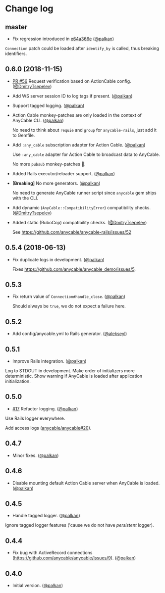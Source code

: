 # Change log

## master

- Fix regression introduced in [e64a366e](https://github.com/anycable/anycable-rails/commit/e64a366ea21293925e0c5c0b8e6595d65d5d0981#diff-fd0e56a6e825002eac978507c3581af7R14) ([@palkan][])

`Connection` patch could be loaded after `identify_by` is called, thus breaking
identifiers.

## 0.6.0 (2018-11-15)

- [PR #56](https://github.com/anycable/anycable-rails/pull/56) Request verification based on ActionCable config. ([@DmitryTsepelev][])

- Add WS server session ID to log tags if present. ([@palkan][])

- Support tagged logging. ([@palkan][])

- Action Cable monkey-patches are only loaded in the context of AnyCable CLI. ([@palkan][])

  No need to think about `requie` and `group` for `anycable-rails`, just add it to Gemfile.

- Add `:any_cable` subscription adapter for Action Cable. ([@palkan][])

  Use `:any_cable` adapter for Action Cable to broadcast data to AnyCable.

  No more `pubsub` monkey-patches 🎉.

- Added Rails executor/reloader support. ([@palkan][])

- **[Breaking]** No more generators. ([@palkan][])

  No need to generate AnyCable runner script since `anycable` gem ships with
  the CLI.

- Add dynamic (`AnyCable::CompatibilityError`) compatibility checks. ([@DmitryTsepelev][])

- Added static (RuboCop) compatibility checks. ([@DmitryTsepelev][])

  See https://github.com/anycable/anycable-rails/issues/52

## 0.5.4 (2018-06-13)

- Fix duplicate logs in development. ([@palkan][])

  Fixes https://github.com/anycable/anycable_demo/issues/5.

## 0.5.3

- Fix return value of `Connection#handle_close`. ([@palkan][])

  Should always be `true`, we do not expect a failure here.

## 0.5.2

- Add config/anycable.yml to Rails generator. ([@alekseyl][])

## 0.5.1

- Improve Rails integration. ([@palkan][])

Log to STDOUT in development.
Make order of initializers more deterministic.
Show warning if AnyCable is loaded after application initialization.

## 0.5.0

- [#17](https://github.com/anycable/anycable-rails/issues/17) Refactor logging. ([@palkan][])

Use Rails logger everywhere.

Add access logs ([anycable/anycable#20](https://github.com/anycable/anycable/issues/20)).

## 0.4.7

- Minor fixes. ([@palkan][])

## 0.4.6

- Disable mounting default Action Cable server when AnyCable is loaded. ([@palkan][])

## 0.4.5

- Handle tagged logger. ([@palkan][])

Ignore tagged logger features ('cause we do not have _persistent_ logger).

## 0.4.4

- Fix bug with ActiveRecord connections (https://github.com/anycable/anycable/issues/9). ([@palkan][])

## 0.4.0

- Initial version. ([@palkan][])

[@palkan]: https://github.com/palkan
[@alekseyl]: https://github.com/alekseyl
[@DmitryTsepelev]: https://github.com/DmitryTsepelev
